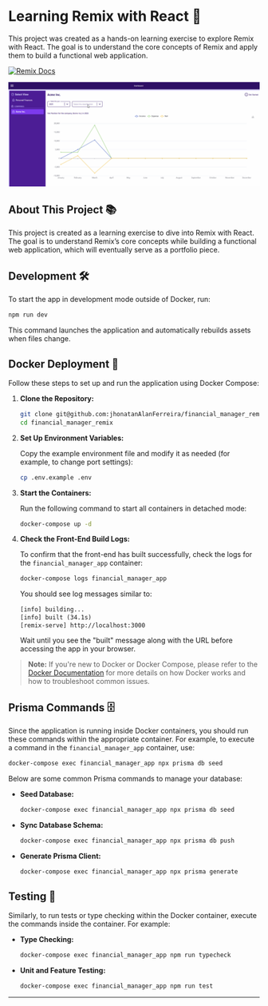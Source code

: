 # Learning Remix with React 🚀

This project was created as a hands-on learning exercise to explore Remix with React. The goal is to understand the core concepts of Remix and apply them to build a functional web application.

[![Remix Docs](https://img.shields.io/badge/Remix-Docs-blue)](https://remix.run/docs)

![Demo GIF showing the app in action](public/screenshots/main.gif)

## About This Project 📚

This project is created as a learning exercise to dive into Remix with React. The goal is to understand Remix’s core concepts while building a functional web application, which will eventually serve as a portfolio piece.

## Development 🛠

To start the app in development mode outside of Docker, run:

```sh
npm run dev
```

This command launches the application and automatically rebuilds assets when files change.

## Docker Deployment 🚀

Follow these steps to set up and run the application using Docker Compose:

1. **Clone the Repository:**

   ```sh
   git clone git@github.com:jhonatanAlanFerreira/financial_manager_remix.git
   cd financial_manager_remix
   ```

2. **Set Up Environment Variables:**

   Copy the example environment file and modify it as needed (for example, to change port settings):

   ```sh
   cp .env.example .env
   ```

3. **Start the Containers:**

   Run the following command to start all containers in detached mode:

   ```sh
   docker-compose up -d
   ```

4. **Check the Front-End Build Logs:**

   To confirm that the front-end has built successfully, check the logs for the `financial_manager_app` container:

   ```sh
   docker-compose logs financial_manager_app
   ```

   You should see log messages similar to:

   ```
   [info] building...
   [info] built (34.1s)
   [remix-serve] http://localhost:3000
   ```

   Wait until you see the "built" message along with the URL before accessing the app in your browser.

> **Note:** If you're new to Docker or Docker Compose, please refer to the [Docker Documentation](https://docs.docker.com) for more details on how Docker works and how to troubleshoot common issues.

## Prisma Commands 🗄

Since the application is running inside Docker containers, you should run these commands within the appropriate container. For example, to execute a command in the `financial_manager_app` container, use:

```sh
docker-compose exec financial_manager_app npx prisma db seed
```

Below are some common Prisma commands to manage your database:

- **Seed Database:**

  ```sh
  docker-compose exec financial_manager_app npx prisma db seed
  ```

- **Sync Database Schema:**

  ```sh
  docker-compose exec financial_manager_app npx prisma db push
  ```

- **Generate Prisma Client:**

  ```sh
  docker-compose exec financial_manager_app npx prisma generate
  ```

## Testing 🧪

Similarly, to run tests or type checking within the Docker container, execute the commands inside the container. For example:

- **Type Checking:**

  ```sh
  docker-compose exec financial_manager_app npm run typecheck
  ```

- **Unit and Feature Testing:**

  ```sh
  docker-compose exec financial_manager_app npm run test
  ```

---
